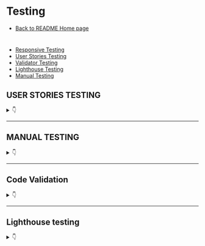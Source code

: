 # Testing
* [Back to README Home page](/README.md)
#

- [Responsive Testing](#responsiveness-testing)
- [User Stories Testing](#user-stories-testing)
- [Validator Testing](#validator-testing)
- [Lighthouse Testing](#lighthouse-testing)
- [Manual Testing](#manual-testing)


## USER STORIES TESTING

<details>
<summary>👇</summary>

The User Stories and features were continuously tested during development and this testing was documented here and with screenshots of the features from the deployed site.

There are several screenshots of the features in the [README.md](README.md) file.


### Epic 1: User Authorisation


<details>
<summary>User Stories test cases</summary>
<br>

#### **User Stories**
1. As a **Site Owner** I can **display a landing page with some promotional content to all users in the form of images, slogans and a call to action button inviting them to book a free anppointment and create an account** so that **I can attract new clients**
    - Landing page for new users displays visual and textual cues for the purpose of the site
    - Includes a call to action button and navbar links specific to new user actions
    - Fully responsive and user friendly in smaller screens


    ![desktop-landing](static/readme/testing/landing-page-logged-out.JPG)


    ![mobile-landing](static/readme/testing/mobile/landing-mobile.jpg)

#
2. As a **Site User** I can **I can register an account** so that **I can make a booking**

    - All navlinks and buttons on the landing page, other than home and the logo, will take logged out user to the sign in page.
    - Site authentication is handled by django AllAuth.
    - If user is new user, sign in page contains a link to the sign up page.
    - Sign up page allows new user to create an account and new user gets added to backend database.
    - Sign up form field errors are handled by django AllAuth.

    ![desktop-sign-up](static/readme/testing/sign-up-form.JPG)
    ![mobile-sign-up](static/readme/testing/mobile/mobile_sig_up.jpg)

    - Once a new user successfully signs up then:
        1. User will be automatically signed in. 
        2. they are redirected to the homepage.
        3. A success message is displayed.

    ![desktop-sign-up](static/readme/testing/sign-in-success.jpg)


#

3. As a **Site User** I can **login** so that **I can make an appointment and/or view my profile and scheduled appointments**.
    - All navlinks and buttons on the landing page will take logged out user to the sign in page.
    - All signin form field errors are handled by django AllAuth.

    ![desktop-sign-in](static/readme/testing/sign-in-form.JPG) 
    ![mobile-sign-in](static/readme/testing/mobile/sign-in-mobile.jpg)
    - Once a user is logged-in the Navbar will change to reflect this status and the account dropdown will display My Profile.
    - Login buttons will become Logout buttons for logged in users

    ![desktop-logged-out-nav](static/readme/testing/logged-out-nav.JPG)
    ![desktop-logged-in-nav](static/readme/testing/logged-in-nav.JPG)
    ![mobile-logged-in-nav](static/readme/testing/mobile/responsive-nav-logged-in-sm.jpg)


    - The My Profile dropdown will now give users access to an appointments navlink 

    ![desktop-my-profile-dropdown](static/readme/testing/my-profile-dropdown.JPG)

    ![mobile-logged-in-nav](static/readme/testing/mobile/responsive-nav-dropdown-logged-in.jpg)

#
4. As a **Site User** I can **navigate through the site pages** so that **I can take actions and view information**
    - All navlinks and buttons take logged in users to the correct location.
    - Navlinks have django tags to conditionally render active class changing color of the navlink to white ifuser is on that page.
    - The "Book Now" button and the "Book an Apppointment" navlink will take logged in users to the booking form.
    ![desktop-bookin-form](static/readme/testing/booking-form.JPG)
    ![mobile-logged-in-nav](static/readme/testing/mobile/add_booking_mobile_view.jpg)

    - The Appointments navlink in the My Profile dropdown takes logged in user to their Appointments page. 
    - New users will see a message that there are no appointments and a "book an appointment" button that will take them to the booking form.

    ![desktop-bookin-form](static/readme/testing/no_appointments.JPG)

    - The Logout navlink will take users to a confirmation page

    ![desktop-logout-confirm](static/readme/testing/sign-out-confirmation.JPG)
    ![mobile-logout-confirm](static/readme/testing/mobile/sign-out-confirmation-mobile.jpg)

    - If the user chooses to click the sign out button on the confirmation page then:
        1. User will be logged out and lose access to other profile and form pages.
        2. User will be redirected to the home page and see the logged out version of the navbar.
        3. A success mesaage will confirm to the user that they have been logged out.

    ![desktop-logout-confirm](static/readme/testing/sign_out_success.jpg)

#

5. As a **Site Admin** I can **create, read, update and delete bookings through the django admin panel** so that **I can manage my client bookings.** 
    - The admin panel can be accessed by those with the superuser credentials.

    ![desktop-admin](static/readme/testing/admin-login.JPG)

    - The admin panel allows the site owner to keep track of users, appoinment dates and times as well as the ability to search using the clients first name, last name or email. 
    - The site owner or admin can also delete, update and add bookings manually if a client books over the phone.


    ![desktop-admin-lis-delete](static/readme/testing/admin-delete.png)

    ![desktop-crud](static/readme/testing/admin-crud.JPG)

    ![desktop-edit](static/readme/testing/admin-edit.JPG)

   

</details>

- - -

### Epic 2: Add a Booking 


<details>
<summary>User Stories test cases</summary>
<br>

#### **User Stories**
1. As a **Site User** I can **click the book appointment button on the landing page and/or navbar** so that **I can fill in a form to book an appointment with the trainer.**

    - Authorised user can view the booking form and submit a booking.
    - The form contains a submit button which will make a post request and save the booking if form is valid.
    - The form contains a cancel button which redirects straight to the Appoinmtents page in case the user changes their mind.


    ![desktop-form-buttons](static/readme/testing/add-booking-submit-buttons.jpg)
    ![mobile-form-buttons](static/readme/testing/mobile/submit-cancel-buttons-forms.jpg)

    - If some form fields are left blank or are invalid, the booking will not be saved.
    - The form handles custom error messages for:
        1. Duplicate bookings

        ![desktop-form-buttons](static/readme/testing/add_booking_duplicate-sm.jpg)

        2. Booking a date in tha past 
        3. Client age is below 18 or over 90

        ![desktop-form-buttons](static/readme/testing/add_booking_age_past_error.jpg)
        ![desktop-form-buttons](static/readme/testing/add_booking_over_90.jpg)





    - Django handles other form validation isssues, like empty fields and prevents user from entering too many characters.

    ![desktop-form-buttons](static/readme/testing/django_empty_field.jpg)


    - If the form is valid then:

        1. The booking instance will be saved
        2. The user will be redirected to their appointments page where they can view all their bookings.
        3. A success message will inform the user that they successfully booked an appointment

    ![desktop-form-buttons](static/readme/testing/booking_success.jpg)

#
2. As a **Site User** I can **pick a date and time** so that **I can reserve a timeslot for my appointment.**

    - The form has a date and time field for users to pick their timeslot.


    ![desktop-datepicker](static/readme/testing/desktop-datepicker.png) 
    ![desktop-timepicker](static/readme/testing/desktop-timepicker.png)
    ![mobile-timepicker](static/readme/testing/mobile/timepicker.jpg)
    ![mobile-datepicker](static/readme/testing/mobile/mobile-datepicker.jpg)

    - The date field will throw an error
#

3. As a **Site User** I can **view my profile page** so that **I can see my upcoming appointments**

    - Once the user has submitted a booking form with no validation errors, it will be saved to the database.
    - A user's saved bookings are displayed in the user's My Appoinments page in their profile.

    ![desktop-appointments](static/readme/testing/user_profile_appointments.JPG) 
    ![mobile-appointmenta](static/readme/testing/mobile/mobile-profile.jpg)

#   

</details>

- - -

### Epic 3: Edit Functionality


<details>
<summary>User Stories test cases</summary>
<br>

#### **User Stories**
1. As a **Site User** I can **use the change button** so that **I can edit an appointment on my profile to a different date/time**

    - Authorised user can view their appointments in their Appointments page.
    - Each appointment displays a change and delete button as seen in the previous test case pictures.
    - When a user clicks the change button they will be redirected to an edit form containing the fields related to the appoinment information.
    - The fields will be prepoulated with the appointment data.


    ![desktop-change button](static/readme/testing/edit_form.JPG)
   
    - Like the add booking form, the edit booking form prevents users from booking a duplicate date excluding the date of the form being edited in case the user wants to edit another field and keep that date.
    - If the booking is a duplicate the form will not save and will throw an error to the user explaining the problem with the duplicate date.

    ![desktop-change button](static/readme/testing/edit_form-duplicate.jpg)

    - The edit form will also prevent user from booking a date in the past.

    ![desktop-change button](static/readme/testing/edit-form-past-date.jpg)

    - The edit for contains 2 buttons, one to submit changes and one to "Don't change".

    ![desktop-change button](static/readme/testing/edit_form_buttons.JPG)

    - If the user clicks don't change, they will be redirected back to their appoiments page without saving any changes.
    - If the user clicks Submit changes and there are no field errors in the form then:
        1. The changes will be saved to the booking instance.
        2. The user will be directed to the appointments page withthe update appoinment data.
        3. A success message will be displayed to the user.

    ![desktop-change button](static/readme/testing/edit-booking-success.jpg)





#   

</details>

- - -

### Epic 4: Delete Functionality

<details>
<summary>User Stories test cases</summary>
<br>

#### **User Stories**
1. As a **Site User** I can **cancel appointments** so that **I can delete an appointment from my profile**


    - Authorised user can view their appointments in their Appointments page.
    - Each appointment displays a change and delete button as seen in the previous test case pictures.
    - There is defensive programmingin place to prevent users from accidentally deleting an appointment.
    - If a user clicks the delete button, they will be redirected to a confiramtion page where they will be asked to confirm their delete decision.

    ![desktop-form-buttons](static/readme/testing/cancel-confirmation-page.JPG)
    ![mobile-form-buttons](static/readme/testing/mobile/cancel-confirmation-mobile.jpg)

    - If the user clicks "No Keep it", they will be redirected to the appointments page.
    -If the user clicks "Yes, cancel it" then:
        1. The booking instance will be deleted.
        2. The user will be redirected back to the appointments page.
        3. A success message will be displayed confriming the cancellation of the appoinment.
    ![desktop-form-buttons](static/readme/testing/boooking-delete-success.jpg)

    

#   


</details>
</details>

- - -

## MANUAL TESTING

<details>
<summary>👇</summary>

The features were manually tested during the development of this project and also after it was finished with the below user acceptance testing:


| Page | User Action | Expected Result| Notes |
| --- | --- | --- | --- |
|  **Home Page**   | |  | |
| All users | Click on Logo | Redirect to Landing page | Pass |
| All users | Click on Home Navlink | Redirect to Landing page | Pass |
| Logged-out users | Click on Book an Appointment Navlink | Redirect to Sign In Page | Pass |
| Logged-out users | Click on Book Now! button | Redirect to Sign In Page | Pass |
| Logged-out users| Click on Login Navlink  | Redirection to Sign In page | Pass |
| Logged-out users| Click on Sign Up link on Sign in page | Redirect to Sign Up page | Pass |
| Logged-out users| Click on Account button | Redirect to Sign In page | Pass |
| Logged-in users | Click on Book an Appointment Navlink | Redirect to booking form | Pass |
| Logged-in users | Click on Book Now! button | Redirect to booking form | Pass |
| Logged-in users| Click on Logout Navlink  | Redirect to Sign Out page | Pass |
| Logged-in users| Click on Appointments in nav dropdown | Redirect to Appoinments page | Pass |
| Logged-in users| Click on Logout in nav dropdown | Redirect to Sign Out page | Pass |
| **Sign Up Page** |  |  |  |
| | Enter valid username | Field will not accept duplicate usernames | Pass |
| *optional field | Enter valid email address | Field will only accept email address format | Pass |
| | Enter valid password (twice) | Field will only accept identical passwords | Pass |
| | Click Sign Up button on sign up page  | Redirect to home and displays success message | Pass |
| | Click on Sign In link | Redirect to Sign In page | Pass |
| **Sign In Page** |  |  |  |
| | Enter valid username | Field will only accept valid username | Pass |
| | Enter valid password | Field will only accept valid password  | Pass |
| | Click Sign In button | Redirects home and displays success message | Pass |
| | Click on Sign Up link | Redirect to Sign Up page | Pass |
| **Sign Out Page** |  |  |  |
| | Click to confirm to sign out  | Redirect to landing page and display success message confirming sign out | Pass |
| **Booking Form Page** |  |  |  |
| | Click Submit | If form is valid, redirect to appointments page and display success message | Pass |
| | Click Cancel | Redirect to appointments page without saving appointment data | Pass |
| **Edit Form Page** |  |  |  |
| | Click Submit Changes button | If form is valid, redirect to appointments page and display success message | Pass |
| | Click Don't Change button | Redirect to appointments page without updating appointment data | Pass |
| **Appointments Page** | | | | 
| New User | Click Book an Appointment button | Redirect to booking form page | Pass |
| Returning User | View Appointments | User can view all their previously booked appointments | Pass |
| Returning User | Click Change | Redirect to prepopulated edit form of the specific boooking | Pass |
| Returning User | Click Cancel | Redirect to cancel appointment confirmation page | Pass |
| **Cancel Confirmation Page** | | | | 
|  | Click "No, Keep it" button| Redirect to Appointment Page | Pass |
|  | Click "Yes, Cancel it" button | Redirect to Appointment Page and display cancel success message | Pass |
|**Footer** | | | | 
| | Click on Social Media Icon | Opens social media site in a new window | Pass |
|**Defensive Programming** | | | | 
| Logged out-user| Type the urls for appointments page, or forms direclty into the browser | Redirect to sign-in page | Pass |
| Logged out-user| Type an unknown url path into the browser | Redirect to custom 404 page | Pass |
| Logged in-user| Click Delete button on appoinments | Redirect confirmation page before deleting | Pass |
| Logged in-user| Click Logout navlinks | Redirect confirmation page before logging out| Pass |




</details>

- - -

## Code Validation

<details>
<summary>👇</summary>

1. ### **HTML Validation**

HTML validation was done using 
[W3C Markup Validator](https://validator.w3.org/). In order to validate the HTML without getting errors due to the Django template tags, the following steps were followed:

1. Navigate to the deployed site url using the google chrome browser.
2. Navigate to the page of the site you want to validate.
3. Right click anywhere on said page and select "View page source".
4. Copy the source code and open the validator.
5. Select Validate by direct input and paste the code into the validator field and click "Check"

Below are the issues encountered during vinitial alidation: 

**Home Page**

* A warning to add a language attribute to the html tag
* Several Info messages to remove trailing / from self-closing elements like <img> and <link>. I discovered that these were getting added automatically whenever I used the prettier command to tidy up the template code. 
    ![home-page](static/readme/testing/code-validation/hmtl-val-homepage.JPG)

    ![all-messages](static/readme/testing/code-validation/trailing-slash-errors.JPG)

**Sign in Page**

* No errors

**Sign up Page**

* No errors

**Sign out Page**

* No errors

**Add booking form page**

* An attribute error for using "placeholder" with date input. The source of this error was in the forms.py date widget. I simply removed the placeholder attribute.
* The end tag error and unlcosed element were related. The both errors were dealt with upon locating the unclosed div and closing it.

    ![booking-page](static/readme/testing/code-validation/booking_form_validator_errors.JPG)

**Update booking form page**

* Unsurprisingly the same unclosed div error results occured on this page as the one in the booking form page. Since I create the update form template by copy, pasting and making adjustments to the booking form, this was expected and fixed in the same manner.


    ![booking-page](static/readme/testing/code-validation/update_booking_error.JPG)


**User Profile page**

* No errors


**Cancel appoinment confirmation page**

* An empty attribute value error for the form attribute action="".

    ![booking-page](static/readme/testing/code-validation/cancel_confirmation_error.JPG)

**404 page**

* No errors
#

2. ### CSS Validation
CSS Validation was done using [Jigsaw](https://jigsaw.w3.org/css-validator/)

* One error occured for the .btn-secodary class. Too many values. 
* I am not 100% sure, but I think perhaps this error occured becasue I had already targeted the buttons with these rules somewhere else already.

![CSS](static/readme/testing/code-validation/css-validator-error.JPG)

* After playing around with this css for a bit I realised that the particular rule was not really making a differnece to the display and after commenting it out to be sure I decide to delete it.
* After double checking all my styles were working ok, I ran the css through the validator again and it came up clean.

![CSS_no_error](static/readme/testing/code-validation/css-validator-fixed.JPG)

#

3. ### Python Validation
 Python Validation was done using the [CI Python Linter](https://pep8ci.herokuapp.com/)

#### **Profject files**

**settings.py**
* Initial warnings for this file were as seen in this screenshot:

    ![settings-warning](static/readme/testing/python-code-validation/settings_warnings.JPG)

* The settings.py line too long warnings are from the django password validators. 
    ![settings-warning](static/readme/testing/python-code-validation/auth-password-validators.JPG)

* After consulting my own mentor and other mentors on slack, I left the too long lines in this particular case as they are part of the django automated code and splitting the string up might lead to unforseen issues. 
* The final validation results look like this:

    ![settings-warning](static/readme/testing/python-code-validation/settins_final.JPG)


**urls.py**
* No errors found

    ![settings-warning](static/readme/testing/python-code-validation/urls-main.JPG)


#### **Booking app files**

**admin.py**
* No errors found

    ![settings-warning](static/readme/testing/python-code-validation/adming-no-errors.JPG)


**forms.py**
* No errors found

    ![settings-warning](static/readme/testing/python-code-validation/forms_results.JPG)

[Back to top](#testing)

**models.py**
* No errors found

    ![settings-warning](static/readme/testing/python-code-validation/models_results.JPG)

[Back to top](#testing)

**urls.py**
* No errors found

    ![settings-warning](static/readme/testing/python-code-validation/app_urls.JPG)

[Back to top](#testing)

**views.py**
* No errors found

    ![settings-warning](static/readme/testing/python-code-validation/views_results.JPG)

[Back to top](#testing)


</details>

- - -
## Lighthouse testing

<details>
<summary>👇</summary>

### **Lighthouse Testing**
 * Initial results showed 
    * I addressed this issue by 
* The ligthouse results for mobile showed 
* The final lighthouse results showed 


#### Lighthouse results
![Lighthouse results](static/images/readme_images/)

#### Lighthouse mobile results
![Lighthouse desktop](static/images/readme_images/)

#### Lighthouse final results
![Lighthouse final results](static/images/readme_images/)

#### Lighthouse mobile final results
![Lighthouse mobile final results](static/images/readme_images/)


[Back to top](#contents)

